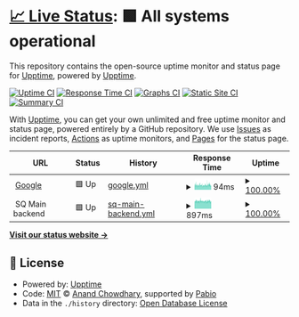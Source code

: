 # [📈 Live Status](https://uptime.sq.clemart.eu/): <!--live status--> **🟩 All systems operational**

This repository contains the open-source uptime monitor and status page for [Upptime](https://upptime.js.org), powered by [Upptime](https://github.com/upptime/upptime).

[![Uptime CI](https://github.com/ClemArt/uptime-sq/workflows/Uptime%20CI/badge.svg)](https://github.com/ClemArt/uptime-sq/actions?query=workflow%3A%22Uptime+CI%22)
[![Response Time CI](https://github.com/ClemArt/uptime-sq/workflows/Response%20Time%20CI/badge.svg)](https://github.com/ClemArt/uptime-sq/actions?query=workflow%3A%22Response+Time+CI%22)
[![Graphs CI](https://github.com/ClemArt/uptime-sq/workflows/Graphs%20CI/badge.svg)](https://github.com/ClemArt/uptime-sq/actions?query=workflow%3A%22Graphs+CI%22)
[![Static Site CI](https://github.com/ClemArt/uptime-sq/workflows/Static%20Site%20CI/badge.svg)](https://github.com/ClemArt/uptime-sq/actions?query=workflow%3A%22Static+Site+CI%22)
[![Summary CI](https://github.com/ClemArt/uptime-sq/workflows/Summary%20CI/badge.svg)](https://github.com/ClemArt/uptime-sq/actions?query=workflow%3A%22Summary+CI%22)

With [Upptime](https://upptime.js.org), you can get your own unlimited and free uptime monitor and status page, powered entirely by a GitHub repository. We use [Issues](https://github.com/upptime/upptime/issues) as incident reports, [Actions](https://github.com/ClemArt/uptime-sq/actions) as uptime monitors, and [Pages](https://uptime.sq.clemart.eu/) for the status page.

<!--start: status pages-->
<!-- This summary is generated by Upptime (https://github.com/upptime/upptime) -->
<!-- Do not edit this manually, your changes will be overwritten -->
<!-- prettier-ignore -->
| URL | Status | History | Response Time | Uptime |
| --- | ------ | ------- | ------------- | ------ |
| <img alt="" src="https://icons.duckduckgo.com/ip3/www.google.com.ico" height="13"> [Google](https://www.google.com) | 🟩 Up | [google.yml](https://github.com/ClemArt/uptime-sq/commits/HEAD/history/google.yml) | <details><summary><img alt="Response time graph" src="./graphs/google/response-time-week.png" height="20"> 94ms</summary><br><a href="https://uptime.sq.clemart.eu/history/google"><img alt="Response time 94" src="https://img.shields.io/endpoint?url=https%3A%2F%2Fraw.githubusercontent.com%2FClemArt%2Fuptime-sq%2FHEAD%2Fapi%2Fgoogle%2Fresponse-time.json"></a><br><a href="https://uptime.sq.clemart.eu/history/google"><img alt="24-hour response time 98" src="https://img.shields.io/endpoint?url=https%3A%2F%2Fraw.githubusercontent.com%2FClemArt%2Fuptime-sq%2FHEAD%2Fapi%2Fgoogle%2Fresponse-time-day.json"></a><br><a href="https://uptime.sq.clemart.eu/history/google"><img alt="7-day response time 94" src="https://img.shields.io/endpoint?url=https%3A%2F%2Fraw.githubusercontent.com%2FClemArt%2Fuptime-sq%2FHEAD%2Fapi%2Fgoogle%2Fresponse-time-week.json"></a><br><a href="https://uptime.sq.clemart.eu/history/google"><img alt="30-day response time 96" src="https://img.shields.io/endpoint?url=https%3A%2F%2Fraw.githubusercontent.com%2FClemArt%2Fuptime-sq%2FHEAD%2Fapi%2Fgoogle%2Fresponse-time-month.json"></a><br><a href="https://uptime.sq.clemart.eu/history/google"><img alt="1-year response time 94" src="https://img.shields.io/endpoint?url=https%3A%2F%2Fraw.githubusercontent.com%2FClemArt%2Fuptime-sq%2FHEAD%2Fapi%2Fgoogle%2Fresponse-time-year.json"></a></details> | <details><summary><a href="https://uptime.sq.clemart.eu/history/google">100.00%</a></summary><a href="https://uptime.sq.clemart.eu/history/google"><img alt="All-time uptime 100.00%" src="https://img.shields.io/endpoint?url=https%3A%2F%2Fraw.githubusercontent.com%2FClemArt%2Fuptime-sq%2FHEAD%2Fapi%2Fgoogle%2Fuptime.json"></a><br><a href="https://uptime.sq.clemart.eu/history/google"><img alt="24-hour uptime 100.00%" src="https://img.shields.io/endpoint?url=https%3A%2F%2Fraw.githubusercontent.com%2FClemArt%2Fuptime-sq%2FHEAD%2Fapi%2Fgoogle%2Fuptime-day.json"></a><br><a href="https://uptime.sq.clemart.eu/history/google"><img alt="7-day uptime 100.00%" src="https://img.shields.io/endpoint?url=https%3A%2F%2Fraw.githubusercontent.com%2FClemArt%2Fuptime-sq%2FHEAD%2Fapi%2Fgoogle%2Fuptime-week.json"></a><br><a href="https://uptime.sq.clemart.eu/history/google"><img alt="30-day uptime 100.00%" src="https://img.shields.io/endpoint?url=https%3A%2F%2Fraw.githubusercontent.com%2FClemArt%2Fuptime-sq%2FHEAD%2Fapi%2Fgoogle%2Fuptime-month.json"></a><br><a href="https://uptime.sq.clemart.eu/history/google"><img alt="1-year uptime 100.00%" src="https://img.shields.io/endpoint?url=https%3A%2F%2Fraw.githubusercontent.com%2FClemArt%2Fuptime-sq%2FHEAD%2Fapi%2Fgoogle%2Fuptime-year.json"></a></details>
| <img alt="" src="https://icons.duckduckgo.com/ip3/null.ico" height="13"> SQ Main backend | 🟩 Up | [sq-main-backend.yml](https://github.com/ClemArt/uptime-sq/commits/HEAD/history/sq-main-backend.yml) | <details><summary><img alt="Response time graph" src="./graphs/sq-main-backend/response-time-week.png" height="20"> 897ms</summary><br><a href="https://uptime.sq.clemart.eu/history/sq-main-backend"><img alt="Response time 883" src="https://img.shields.io/endpoint?url=https%3A%2F%2Fraw.githubusercontent.com%2FClemArt%2Fuptime-sq%2FHEAD%2Fapi%2Fsq-main-backend%2Fresponse-time.json"></a><br><a href="https://uptime.sq.clemart.eu/history/sq-main-backend"><img alt="24-hour response time 905" src="https://img.shields.io/endpoint?url=https%3A%2F%2Fraw.githubusercontent.com%2FClemArt%2Fuptime-sq%2FHEAD%2Fapi%2Fsq-main-backend%2Fresponse-time-day.json"></a><br><a href="https://uptime.sq.clemart.eu/history/sq-main-backend"><img alt="7-day response time 897" src="https://img.shields.io/endpoint?url=https%3A%2F%2Fraw.githubusercontent.com%2FClemArt%2Fuptime-sq%2FHEAD%2Fapi%2Fsq-main-backend%2Fresponse-time-week.json"></a><br><a href="https://uptime.sq.clemart.eu/history/sq-main-backend"><img alt="30-day response time 902" src="https://img.shields.io/endpoint?url=https%3A%2F%2Fraw.githubusercontent.com%2FClemArt%2Fuptime-sq%2FHEAD%2Fapi%2Fsq-main-backend%2Fresponse-time-month.json"></a><br><a href="https://uptime.sq.clemart.eu/history/sq-main-backend"><img alt="1-year response time 883" src="https://img.shields.io/endpoint?url=https%3A%2F%2Fraw.githubusercontent.com%2FClemArt%2Fuptime-sq%2FHEAD%2Fapi%2Fsq-main-backend%2Fresponse-time-year.json"></a></details> | <details><summary><a href="https://uptime.sq.clemart.eu/history/sq-main-backend">100.00%</a></summary><a href="https://uptime.sq.clemart.eu/history/sq-main-backend"><img alt="All-time uptime 100.00%" src="https://img.shields.io/endpoint?url=https%3A%2F%2Fraw.githubusercontent.com%2FClemArt%2Fuptime-sq%2FHEAD%2Fapi%2Fsq-main-backend%2Fuptime.json"></a><br><a href="https://uptime.sq.clemart.eu/history/sq-main-backend"><img alt="24-hour uptime 100.00%" src="https://img.shields.io/endpoint?url=https%3A%2F%2Fraw.githubusercontent.com%2FClemArt%2Fuptime-sq%2FHEAD%2Fapi%2Fsq-main-backend%2Fuptime-day.json"></a><br><a href="https://uptime.sq.clemart.eu/history/sq-main-backend"><img alt="7-day uptime 100.00%" src="https://img.shields.io/endpoint?url=https%3A%2F%2Fraw.githubusercontent.com%2FClemArt%2Fuptime-sq%2FHEAD%2Fapi%2Fsq-main-backend%2Fuptime-week.json"></a><br><a href="https://uptime.sq.clemart.eu/history/sq-main-backend"><img alt="30-day uptime 100.00%" src="https://img.shields.io/endpoint?url=https%3A%2F%2Fraw.githubusercontent.com%2FClemArt%2Fuptime-sq%2FHEAD%2Fapi%2Fsq-main-backend%2Fuptime-month.json"></a><br><a href="https://uptime.sq.clemart.eu/history/sq-main-backend"><img alt="1-year uptime 100.00%" src="https://img.shields.io/endpoint?url=https%3A%2F%2Fraw.githubusercontent.com%2FClemArt%2Fuptime-sq%2FHEAD%2Fapi%2Fsq-main-backend%2Fuptime-year.json"></a></details>

<!--end: status pages-->

[**Visit our status website →**](https://uptime.sq.clemart.eu/)

## 📄 License

- Powered by: [Upptime](https://github.com/upptime/upptime)
- Code: [MIT](./LICENSE) © [Anand Chowdhary](https://anandchowdhary.com), supported by [Pabio](https://pabio.com)
- Data in the `./history` directory: [Open Database License](https://opendatacommons.org/licenses/odbl/1-0/)

